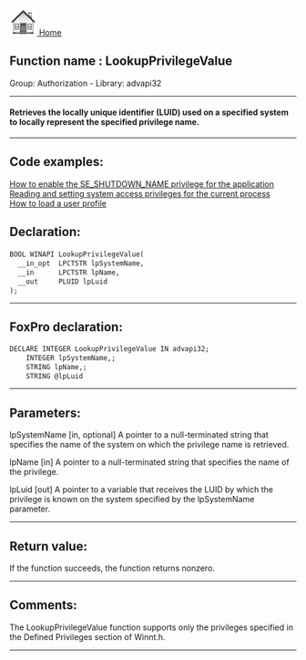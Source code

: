 [<img src="../../images/home.png"> Home ](https://github.com/VFPX/Win32API)  

## Function name : LookupPrivilegeValue
Group: Authorization - Library: advapi32    
***  


#### Retrieves the locally unique identifier (LUID) used on a specified system to locally represent the specified privilege name.
***  


## Code examples:
[How to enable the SE_SHUTDOWN_NAME privilege for the application](../../samples/sample_552.md)  
[Reading and setting system access privileges for the current process](../../samples/sample_554.md)  
[How to load a user profile](../../samples/sample_602.md)  

## Declaration:
```foxpro  
BOOL WINAPI LookupPrivilegeValue(
  __in_opt  LPCTSTR lpSystemName,
  __in      LPCTSTR lpName,
  __out     PLUID lpLuid
);  
```  
***  


## FoxPro declaration:
```foxpro  
DECLARE INTEGER LookupPrivilegeValue IN advapi32;
	INTEGER lpSystemName,;
	STRING lpName,;
	STRING @lpLuid  
```  
***  


## Parameters:
lpSystemName [in, optional]
A pointer to a null-terminated string that specifies the name of the system on which the privilege name is retrieved.

lpName [in]
A pointer to a null-terminated string that specifies the name of the privilege.

lpLuid [out]
A pointer to a variable that receives the LUID by which the privilege is known on the system specified by the lpSystemName parameter.  
***  


## Return value:
If the function succeeds, the function returns nonzero.  
***  


## Comments:
The LookupPrivilegeValue function supports only the privileges specified in the Defined Privileges section of Winnt.h.  
  
***  

